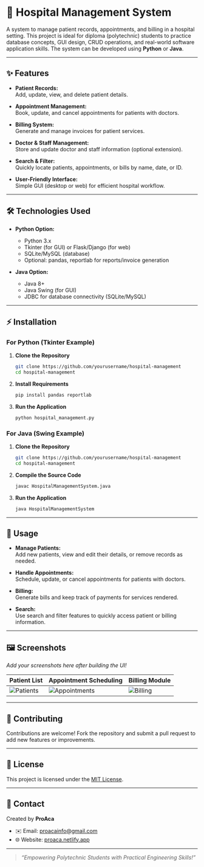 # 🏥 Hospital Management System

A system to manage patient records, appointments, and billing in a hospital setting. This project is ideal for diploma (polytechnic) students to practice database concepts, GUI design, CRUD operations, and real-world software application skills. The system can be developed using **Python** or **Java**.

---

## ✨ Features

- **Patient Records:**  
  Add, update, view, and delete patient details.

- **Appointment Management:**  
  Book, update, and cancel appointments for patients with doctors.

- **Billing System:**  
  Generate and manage invoices for patient services.

- **Doctor & Staff Management:**  
  Store and update doctor and staff information (optional extension).

- **Search & Filter:**  
  Quickly locate patients, appointments, or bills by name, date, or ID.

- **User-Friendly Interface:**  
  Simple GUI (desktop or web) for efficient hospital workflow.

---

## 🛠️ Technologies Used

- **Python Option:**
  - Python 3.x
  - Tkinter (for GUI) or Flask/Django (for web)
  - SQLite/MySQL (database)
  - Optional: pandas, reportlab for reports/invoice generation

- **Java Option:**
  - Java 8+
  - Java Swing (for GUI)
  - JDBC for database connectivity (SQLite/MySQL)

---

## ⚡ Installation

### For Python (Tkinter Example)

1. **Clone the Repository**
    ```bash
    git clone https://github.com/yourusername/hospital-management
    cd hospital-management
    ```

2. **Install Requirements**
    ```bash
    pip install pandas reportlab
    ```

3. **Run the Application**
    ```bash
    python hospital_management.py
    ```

### For Java (Swing Example)

1. **Clone the Repository**
    ```bash
    git clone https://github.com/yourusername/hospital-management
    cd hospital-management
    ```

2. **Compile the Source Code**
    ```bash
    javac HospitalManagementSystem.java
    ```

3. **Run the Application**
    ```bash
    java HospitalManagementSystem
    ```

---

## 🚀 Usage

- **Manage Patients:**  
  Add new patients, view and edit their details, or remove records as needed.

- **Handle Appointments:**  
  Schedule, update, or cancel appointments for patients with doctors.

- **Billing:**  
  Generate bills and keep track of payments for services rendered.

- **Search:**  
  Use search and filter features to quickly access patient or billing information.

---

## 🖼️ Screenshots

*Add your screenshots here after building the UI!*

| Patient List | Appointment Scheduling | Billing Module |
|--------------|-----------------------|---------------|
| ![Patients](assets/patients.png) | ![Appointments](assets/appointments.png) | ![Billing](assets/billing.png) |

---

## 🤝 Contributing

Contributions are welcome! Fork the repository and submit a pull request to add new features or improvements.

---

## 📄 License

This project is licensed under the [MIT License](LICENSE).

---

## 👤 Contact

Created by **ProAca**  
- ✉️ Email: [proacainfo@gmail.com](mailto:proacainfo@gmail.com)  
- 🌐 Website: [proaca.netlify.app](https://proaca.netlify.app)

---

> _“Empowering Polytechnic Students with Practical Engineering Skills!”_
